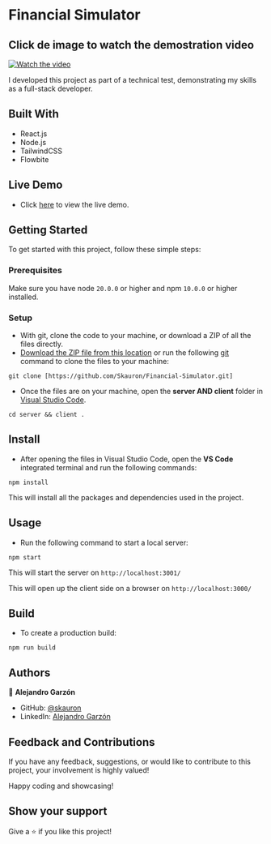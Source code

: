 # Financial Simulator

## Click de image to watch the demostration video
[![Watch the video](https://img.youtube.com/vi/kq0nJif5HMU/maxresdefault.jpg)](https://youtu.be/kq0nJif5HMU)

I developed this project as part of a technical test, demonstrating my skills as a full-stack developer.

## Built With

- React.js
- Node.js
- TailwindCSS
- Flowbite

## Live Demo

- Click [here](https://simulador-financiero.netlify.app/) to view the live demo.

## Getting Started

To get started with this project, follow these simple steps:

### Prerequisites

Make sure you have node `20.0.0` or higher and npm `10.0.0` or higher installed.

### Setup

- With git, clone the code to your machine, or download a ZIP of all the files directly.
- [Download the ZIP file from this location](https://github.com/Skauron/Financial-Simulator/archive/refs/heads/main.zip) or run the following [git](https://git-scm.com/) command to clone the files to your machine:

```
git clone [https://github.com/Skauron/Financial-Simulator.git]
```

- Once the files are on your machine, open the **server AND client** folder in [Visual Studio Code](https://code.visualstudio.com/download).

```
cd server && client .
```

## Install

- After opening the files in Visual Studio Code, open the **VS Code** integrated terminal and run the following commands:

```
npm install
```

This will install all the packages and dependencies used in the project.

## Usage

- Run the following command to start a local server:

```
npm start
```

This will start the server on `http://localhost:3001/`

This will open up the client side on a browser on `http://localhost:3000/`

## Build

- To create a production build:

```
npm run build
```

## Authors

👤 **Alejandro Garzón**

- GitHub: [@skauron](https://github.com/Skauron)
- LinkedIn: [Alejandro Garzón](https://www.linkedin.com/in/alejandro-garz%C3%B3n-a19371207/)

## Feedback and Contributions

If you have any feedback, suggestions, or would like to contribute to this project, your involvement is highly valued!

Happy coding and showcasing!

## Show your support

Give a ⭐️ if you like this project!
